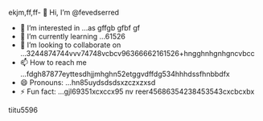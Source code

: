 ekjm,ff,ff- 👋 Hi, I’m @fevedserred
- 👀 I’m interested in ...as gffgb gfbf gf
- 🌱 I’m currently learning ...61526
- 💞️ I’m looking to collaborate on ...3244874744vvv74748vcbcv96366662161526+hngghnhgnhgncvbcc
- 📫 How to reach me ...fdgh87877eyttesdhjjmhghn52etggvdffdg534hhhdssfhnbbdfx
- 😄 Pronouns: ...hn85uydsdsdsxzczxzxsd
- ⚡ Fun fact: ...gjl69351xcxccx95
nv reer45686354238453543cxcbcxbx
<!---lk.256621drytgresdffwebfd45hgngff6gbfgfbhttyh
fevedserred/fevedserred is a ✨ special ✨ reposisdftory because its `README.md` (this fi56le) appears on you52 GitHub profile.s
You can click the Preview link to take a look at your changes.26
--->tiitu5596
